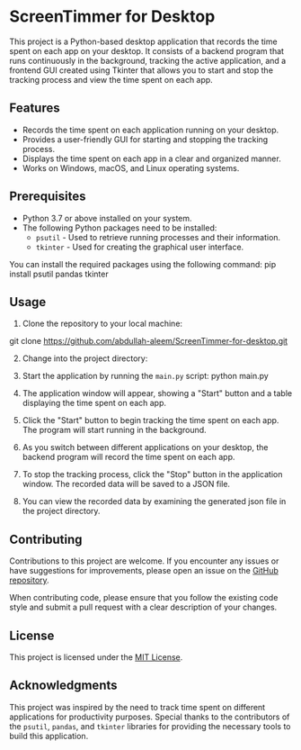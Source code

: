 # ScreenTimmer for Desktop

This project is a Python-based desktop application that records the time spent on each app on your desktop. It consists of a backend program that runs continuously in the background, tracking the active application, and a frontend GUI created using Tkinter that allows you to start and stop the tracking process and view the time spent on each app.

## Features

- Records the time spent on each application running on your desktop.
- Provides a user-friendly GUI for starting and stopping the tracking process.
- Displays the time spent on each app in a clear and organized manner.
- Works on Windows, macOS, and Linux operating systems.

## Prerequisites

- Python 3.7 or above installed on your system.
- The following Python packages need to be installed:
    - `psutil` - Used to retrieve running processes and their information.
    - `tkinter` - Used for creating the graphical user interface.

You can install the required packages using the following command:
pip install psutil pandas tkinter

## Usage

1. Clone the repository to your local machine:

git clone https://github.com/abdullah-aleem/ScreenTimmer-for-desktop.git

2. Change into the project directory:

3. Start the application by running the `main.py` script:
 python main.py
4. The application window will appear, showing a "Start" button and a table displaying the time spent on each app.

5. Click the "Start" button to begin tracking the time spent on each app. The program will start running in the background.

6. As you switch between different applications on your desktop, the backend program will record the time spent on each app.

7. To stop the tracking process, click the "Stop" button in the application window. The recorded data will be saved to a JSON file.

8. You can view the recorded data by examining the generated json file in the project directory.

## Contributing

Contributions to this project are welcome. If you encounter any issues or have suggestions for improvements, please open an issue on the [GitHub repository](https://github.com/your-username/desktop-app-time-tracker). 

When contributing code, please ensure that you follow the existing code style and submit a pull request with a clear description of your changes.

## License

This project is licensed under the [MIT License](LICENSE).

## Acknowledgments

This project was inspired by the need to track time spent on different applications for productivity purposes. Special thanks to the contributors of the `psutil`, `pandas`, and `tkinter` libraries for providing the necessary tools to build this application.
